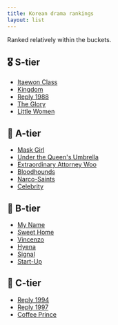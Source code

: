 ```yaml
---
title: Korean drama rankings
layout: list
---
```


Ranked relatively within the buckets.

## 🎖️ S-tier
- [Itaewon Class](https://en.wikipedia.org/wiki/Itaewon_Class)
- [Kingdom](https://en.wikipedia.org/wiki/Kingdom_(South_Korean_TV_series))
- [Reply 1988](https://en.wikipedia.org/wiki/Reply_1988)
- [The Glory](https://en.wikipedia.org/wiki/The_Glory_(TV_series))
- [Little Women](https://en.wikipedia.org/wiki/Little_Women_(2022_TV_series))

## 🥇 A-tier
- [Mask Girl](https://en.wikipedia.org/wiki/Mask_Girl)
- [Under the Queen's Umbrella](https://en.wikipedia.org/wiki/Under_the_Queen%27s_Umbrella)
- [Extraordinary Attorney Woo](https://en.wikipedia.org/wiki/Extraordinary_Attorney_Woo)
- [Bloodhounds](https://en.wikipedia.org/wiki/Bloodhounds_(South_Korean_TV_series))
- [Narco-Saints](https://en.wikipedia.org/wiki/Narco-Saints)
- [Celebrity](https://en.wikipedia.org/wiki/Celebrity_(South_Korean_TV_series))  

## 🥈 B-tier
- [My Name](https://en.wikipedia.org/wiki/My_Name_(TV_series))
- [Sweet Home](https://en.wikipedia.org/wiki/Sweet_Home_(TV_series))
- [Vincenzo](https://en.wikipedia.org/wiki/Vincenzo_(TV_series))
- [Hyena](https://en.wikipedia.org/wiki/Hyena_(TV_series))
- [Signal](https://en.wikipedia.org/wiki/Signal_(South_Korean_TV_series))
- [Start-Up](https://en.wikipedia.org/wiki/Start-Up_(South_Korean_TV_series))

## 🥉 C-tier
- [Reply 1994](https://en.wikipedia.org/wiki/Reply_1994)
- [Reply 1997](https://en.wikipedia.org/wiki/Reply_1997)
- [Coffee Prince](https://en.wikipedia.org/wiki/Coffee_Prince_(2007_TV_series))
